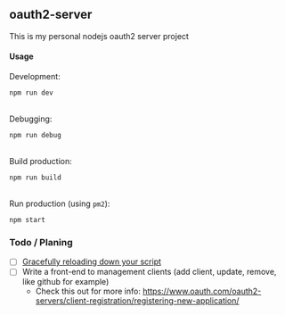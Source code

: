 ## oauth2-server

This is my personal nodejs oauth2 server project

#### Usage

Development:
```
npm run dev
```
\
Debugging:
```
npm run debug
```

\
Build production:
```
npm run build
```

\
Run production (using `pm2`):
```
npm start
```

### Todo / Planing
- [ ] [Gracefully reloading down your script](https://github.com/remy/nodemon#gracefully-reloading-down-your-script)
- [ ] Write a front-end to management clients (add client, update, remove, like github for example)
     + Check this out for more info: https://www.oauth.com/oauth2-servers/client-registration/registering-new-application/

